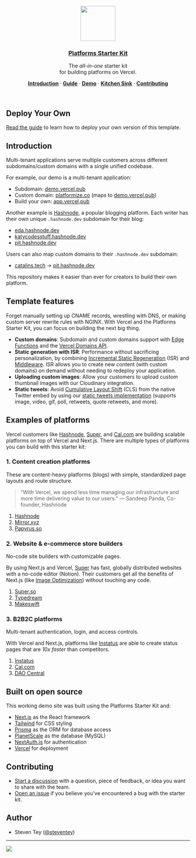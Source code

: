 <p align="center">
  <a href="https://vercel.com/platforms">
    <img src="https://assets.vercel.com/image/upload/v1588805858/repositories/vercel/logo.png" height="96">
    <h3 align="center">Platforms Starter Kit</h3>
  </a>
</p>

<p align="center">
  The <em>all-in-one</em> starter kit <br/>
  for building platforms on Vercel.
</p>

<p align="center">
  <a href="#introduction"><strong>Introduction</strong></a> ·
  <a href="https://vercel.com/guides/nextjs-multi-tenant-application"><strong>Guide</strong></a> ·
  <a href="https://demo.vercel.pub/"><strong>Demo</strong></a> ·
  <a href="https://steven.vercel.pub/kitchen-sink"><strong>Kitchen Sink</strong></a> ·
  <a href="#contributing"><strong>Contributing</strong></a>
</p>
<br/>

## Deploy Your Own

[Read the guide](https://vercel.com/guides/nextjs-multi-tenant-application) to learn how to deploy your own version of this template.

## Introduction

Multi-tenant applications serve multiple customers across different subdomains/custom domains with a single unified codebase. 

For example, our demo is a multi-tenant application:

- Subdomain: [demo.vercel.pub](http://demo.vercel.pub)
- Custom domain: [platformize.co](http://platformize.co) (maps to [demo.vercel.pub](http://demo.vercel.pub))
- Build your own: [app.vercel.pub](http://app.vercel.pub)

Another example is [Hashnode](https://vercel.com/customers/hashnode), a popular blogging platform. Each writer has their own unique `.hashnode.dev` subdomain for their blog:

- [eda.hashnode.dev](https://eda.hashnode.dev/)
- [katycodesstuff.hashnode.dev](https://katycodesstuff.hashnode.dev/)
- [pit.hashnode.dev](https://pit.hashnode.dev/)

Users can also map custom domains to their `.hashnode.dev` subdomain:

- [catalins.tech](https://catalins.tech/) → [pit.hashnode.dev](https://pit.hashnode.dev/)

This repository makes it easier than ever for creators to build their own platform.

## Template features

Forget manually setting up CNAME records, wrestling with DNS, or making custom server rewrite rules with NGINX. With Vercel and the Platforms Starter Kit, you can focus on building the next big thing.

- **Custom domains**: Subdomain and custom domains support with [Edge Functions](https://vercel.com/features/edge-functions) and the [Vercel Domains API](https://domains-api.vercel.app/).
- **Static generation with ISR**: Performance without sacrificing personalization, by combining [Incremental Static Regeneration](https://vercel.com/docs/concepts/next.js/incremental-static-regeneration) (ISR) and [Middleware](https://vercel.com/docs/concepts/functions/edge-functions#middleware). ISR allows you to create new content (with custom domains) on demand without needing to redeploy your application.
- **Uploading custom images**: Allow your customers to upload custom thumbnail images with our Cloudinary integration.
- **Static tweets**: Avoid [Cumulative Layout Shift](https://vercel.com/blog/core-web-vitals) (CLS) from the native Twitter embed by using our [static tweets implementation](https://static-tweets-tailwind.vercel.app/) (supports image, video, gif, poll, retweets, quote retweets, and more).

## Examples of platforms

Vercel customers like [Hashnode](https://vercel.com/customers/hashnode), [Super](https://super.so), and [Cal.com](https://cal.com) are building scalable platforms on top of Vercel and Next.js. There are multiple types of platforms you can build with this starter kit:

### 1. Content creation platforms

These are content-heavy platforms (blogs) with simple, standardized page layouts and route structure. 

> “With Vercel, we spend less time managing our infrastructure and more time delivering value to our users.” — Sandeep Panda, Co-founder, Hashnode

1. [Hashnode](https://hashnode.com)
2. [Mirror.xyz](https://mirror.xyz/)
3. [Papyrus.so](https://papyrus.so/)

### 2. Website & e-commerce store builders

No-code site builders with customizable pages. 

By using Next.js and Vercel, [Super](https://super.so/) has fast, globally distributed websites with a no-code editor (Notion). Their customers get all the benefits of Next.js (like [Image Optimization](https://nextjs.org/docs/basic-features/image-optimization)) without touching any code.

1. [Super.so](https://super.so)
2. [Typedream](https://typedream.com)
3. [Makeswift](https://www.makeswift.com/)

### 3. B2B2C platforms

Multi-tenant authentication, login, and access controls.

With Vercel and Next.js, platforms like [Instatus](https://instatus.com) are able to create status pages that are *10x faster* than competitors.

1. [Instatus](https://instatus.com/)
2. [Cal.com](https://cal.com/)
3. [DAO Central](https://daocentral.com/)

## Built on open source

This working demo site was built using the Platforms Starter Kit and:

- [Next.js](https://nextjs.org/) as the React framework
- [Tailwind](https://tailwindcss.com/) for CSS styling
- [Prisma](https://prisma.io/) as the ORM for database access
- [PlanetScale](https://planetscale.com/) as the database (MySQL)
- [NextAuth.js](https://next-auth.js.org/) for authentication
- [Vercel](http://vercel.com/) for deployment

## Contributing

- [Start a discussion](https://github.com/vercel/platforms/discussions) with a question, piece of feedback, or idea you want to share with the team.
- [Open an issue](https://github.com/vercel/platforms/issues) if you believe you've encountered a bug with the starter kit.

## Author

- Steven Tey ([@steventey](https://twitter.com/steventey))

---

<a aria-label="Vercel logo" href="https://vercel.com">
  <img src="https://badgen.net/badge/icon/Made%20by%20Vercel?icon=zeit&label&color=black&labelColor=black">
</a>
